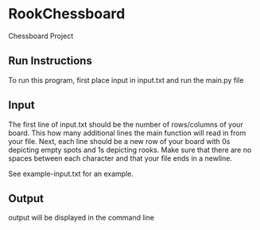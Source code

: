 # RookChessboard
Chessboard Project

## Run Instructions
To run this program, first place input in input.txt and run the main.py file

## Input
The first line of input.txt should be the number of rows/columns of your board. This how many additional lines the main function will read in from your file. Next, each line should be a new row of your board with 0s depicting empty spots and 1s depicting rooks. Make sure that there are no spaces between each character and that your file ends in a newline.

See example-input.txt for an example.

## Output
output will be displayed in the command line
